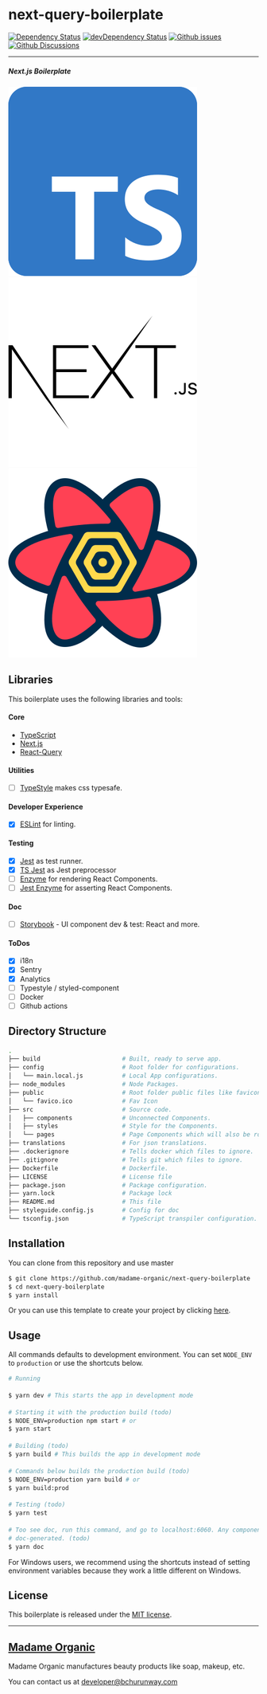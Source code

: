 # next-query-boilerplate

[![Dependency Status](https://david-dm.org/madame-organic/next-query-boilerplate.svg)](https://david-dm.org/madame-organic/next-query-boilerplate)
[![devDependency Status](https://david-dm.org/madame-organic/next-query-boilerplate/dev-status.svg)](https://david-dm.org/madame-organic/next-query-boilerplate?type=dev)
[![Github issues](https://img.shields.io/github/issues/madame-organic/next-query-boilerplate.svg)](https://github.com/madame-organic/next-query-boilerplate/issues)
[![Github Discussions](https://img.shields.io/badge/Github%20Discussions%20%26%20Support-Chat%20now!-blue)](https://github.com/madame-organic/next-query-boilerplate/discussions)
___

##### Next.js Boilerplate

[![TypeScript](./.github/typescript.svg)](https://www.typescriptlang.org/)
[![Next.js](./.github/nextjs.svg)](https://github.com/vercel/next.js/)
[![react-query](./.github/react-query.svg)](https://github.com/tannerlinsley/react-query)

## Libraries
This boilerplate uses the following libraries and tools:

#### Core
- [TypeScript](https://www.typescriptlang.org/)
- [Next.js](https://nextjs.org/)
- [React-Query](https://react-query.tanstack.com/)

#### Utilities
- [ ] [TypeStyle](https://github.com/typestyle/typestyle) makes css typesafe.

#### Developer Experience
- [x] [ESLint](https://github.com/eslint/eslint) for linting.

#### Testing
- [x] [Jest](https://github.com/facebook/jest) as test runner.
- [x] [TS Jest](https://github.com/kulshekhar/ts-jest) as Jest preprocessor
- [ ] [Enzyme](https://github.com/airbnb/enzyme) for rendering React Components.
- [ ] [Jest Enzyme](https://github.com/blainekasten/enzyme-matchers) for asserting React Components.

#### Doc
- [ ] [Storybook](https://github.com/storybookjs/storybook) - UI component dev & test: React and more.

#### ToDos
- [x] i18n
- [x] Sentry
- [x] Analytics
- [ ] Typestyle / styled-component
- [ ] Docker
- [ ] Github actions

## Directory Structure
```bash
.
├── build                       # Built, ready to serve app.
├── config                      # Root folder for configurations.
│   └── main.local.js           # Local App configurations.
├── node_modules                # Node Packages.
├── public                      # Root folder public files like favicon.
│   └── favico.ico              # Fav Icon
├── src                         # Source code.
│   ├── components              # Unconnected Components.
│   ├── styles                  # Style for the Components.
│   └── pages                   # Page Components which will also be route.
├── translations                # For json translations.
├── .dockerignore               # Tells docker which files to ignore.
├── .gitignore                  # Tells git which files to ignore.
├── Dockerfile                  # Dockerfile.
├── LICENSE                     # License file
├── package.json                # Package configuration.
├── yarn.lock                   # Package lock
├── README.md                   # This file
├── styleguide.config.js        # Config for doc
└── tsconfig.json               # TypeScript transpiler configuration.
```

## Installation

You can clone from this repository and use master

```bash
$ git clone https://github.com/madame-organic/next-query-boilerplate
$ cd next-query-boilerplate
$ yarn install
```

Or you can use this template to create your project by clicking [here](https://github.com/madame-organic/next-query-boilerplate/generate). 

## Usage

All commands defaults to development environment. You can set `NODE_ENV` to `production` or use the shortcuts below.

```bash
# Running

$ yarn dev # This starts the app in development mode

# Starting it with the production build (todo)
$ NODE_ENV=production npm start # or
$ yarn start

# Building (todo)
$ yarn build # This builds the app in development mode

# Commands below builds the production build (todo)
$ NODE_ENV=production yarn build # or
$ yarn build:prod

# Testing (todo)
$ yarn test

# Too see doc, run this command, and go to localhost:6060. Any component that has .md file with the same name will be
# doc-generated. (todo)
$ yarn doc
```

For Windows users, we recommend using the shortcuts instead of setting environment variables because they work a little
different on Windows.

## License

This boilerplate is released under the [MIT license](https://opensource.org/licenses/MIT).

___

## [Madame Organic](https://www.madameorganic.co.th/en/)

Madame Organic manufactures beauty products like soap, makeup, etc.

You can contact us at [developer@bchurunway.com](mailto:developer@bchurunway.com)
